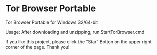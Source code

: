 # Tor Browser Portable

Tor Browser Portable for Windows 32/64-bit 

Usage: After downloading and unzipping, run StartTorBrowser.cmd

If you like this project, please click the "Star" Botton on the upper right corner of the page. Thank you!
